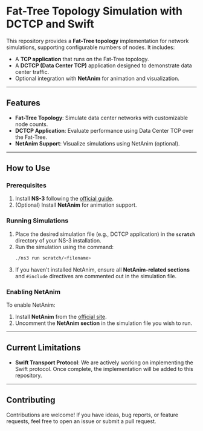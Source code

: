 # Fat-Tree Topology Simulation with DCTCP and Swift  

This repository provides a **Fat-Tree topology** implementation for network simulations, supporting configurable numbers of nodes. It includes:  

- A **TCP application** that runs on the Fat-Tree topology.  
- A **DCTCP (Data Center TCP)** application designed to demonstrate data center traffic.  
- Optional integration with **NetAnim** for animation and visualization.  

---

## Features  
- **Fat-Tree Topology**: Simulate data center networks with customizable node counts.  
- **DCTCP Application**: Evaluate performance using Data Center TCP over the Fat-Tree.  
- **NetAnim Support**: Visualize simulations using NetAnim (optional).  

---

## How to Use  

### Prerequisites  
1. Install **NS-3** following the [official guide](https://www.nsnam.org/wiki/Installation).  
2. (Optional) Install **NetAnim** for animation support.  

### Running Simulations  
1. Place the desired simulation file (e.g., DCTCP application) in the **`scratch`** directory of your NS-3 installation.  
2. Run the simulation using the command:  
   ```bash  
   ./ns3 run scratch/<filename>  
   ```  
3. If you haven't installed NetAnim, ensure all **NetAnim-related sections** and `#include` directives are commented out in the simulation file.

### Enabling NetAnim  
To enable NetAnim:  
1. Install **NetAnim** from the [official site](https://www.nsnam.org/wiki/NetAnim).  
2. Uncomment the **NetAnim section** in the simulation file you wish to run.  

---

## Current Limitations  
- **Swift Transport Protocol**: We are actively working on implementing the Swift protocol. Once complete, the implementation will be added to this repository.  

---

## Contributing  
Contributions are welcome! If you have ideas, bug reports, or feature requests, feel free to open an issue or submit a pull request.  
